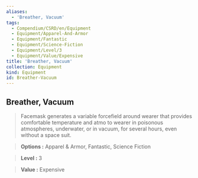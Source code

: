 ```yaml
---
aliases:
  - 'Breather, Vacuum'
tags:
  - Compendium/CSRD/en/Equipment
  - Equipment/Apparel-And-Armor
  - Equipment/Fantastic
  - Equipment/Science-Fiction
  - Equipment/Level/3
  - Equipment/Value/Expensive
title: 'Breather, Vacuum'
collection: Equipment
kind: Equipment
id: Breather-Vacuum
---
```

## Breather, Vacuum    
    
>Facemask generates a variable forcefield around wearer that provides comfortable temperature and atmo to wearer in poisonous atmospheres, underwater, or in vacuum, for several hours, even without a space suit.    
> **Options :** Apparel & Armor, Fantastic, Science Fiction    
> **Level :** 3    
> **Value :** Expensive
